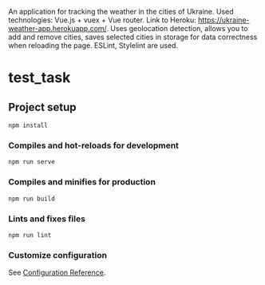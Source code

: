 An application for tracking the weather in the cities of Ukraine. Used technologies: Vue.js + vuex + Vue router. Link to Heroku: https://ukraine-weather-app.herokuapp.com/. Uses geolocation detection, allows you to add and remove cities, saves selected cities in storage for data correctness when reloading the page. ESLint, Stylelint are used.

# test_task

## Project setup
```
npm install
```

### Compiles and hot-reloads for development
```
npm run serve
```

### Compiles and minifies for production
```
npm run build
```

### Lints and fixes files
```
npm run lint
```

### Customize configuration
See [Configuration Reference](https://cli.vuejs.org/config/).
